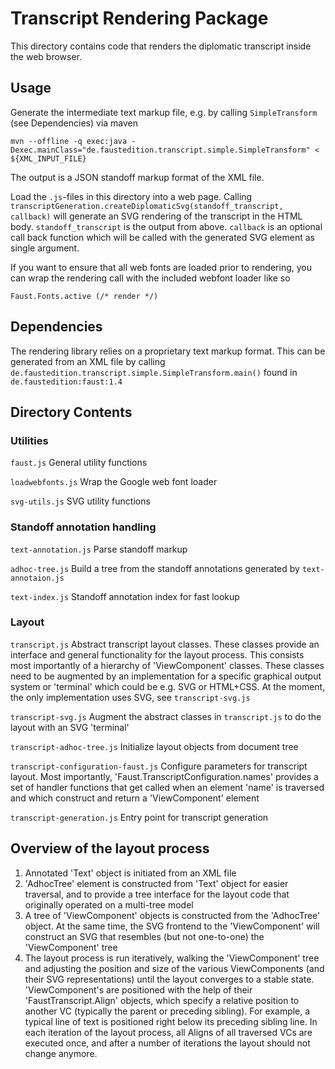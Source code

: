 # Transcript Rendering Package

This directory contains code that renders the diplomatic transcript inside the web browser. 

## Usage

Generate the intermediate text markup file, e.g. by calling `SimpleTransform` (see Dependencies) via maven

    mvn --offline -q exec:java -Dexec.mainClass="de.faustedition.transcript.simple.SimpleTransform" < ${XML_INPUT_FILE}
    
The output is a JSON standoff markup format of the XML file. 

Load the `.js`-files in this directory into a web page. Calling `transcriptGeneration.createDiplomaticSvg(standoff_transcript, callback)`
 will generate an SVG rendering of the transcript in the HTML body. `standoff_transcript` is the output from above. 
 `callback` is an optional call back function which will be called with the generated SVG element as single argument.  

If you want to ensure that all web fonts are loaded prior to rendering, you can wrap the rendering call with the included webfont
 loader like so
 
    Faust.Fonts.active (/* render */)

## Dependencies

The rendering library relies on a proprietary text markup format. This can be generated from an XML file by calling
 `de.faustedition.transcript.simple.SimpleTransform.main()` found in `de.faustedition:faust:1.4`

## Directory Contents

### Utilities

`faust.js` General utility functions

`loadwebfonts.js`  Wrap the Google web font loader

`svg-utils.js` SVG utility functions


### Standoff annotation handling 

`text-annotation.js` Parse standoff markup

`adhoc-tree.js` Build a tree from the standoff annotations generated by `text-annotaion.js`  

`text-index.js` Standoff annotation index for fast lookup

### Layout


`transcript.js` Abstract transcript layout classes. These classes provide an interface and general functionality for
the layout process. This consists most importantly of a hierarchy of 'ViewComponent' classes. These classes need to be 
augmented by an implementation for a specific graphical output system or 'terminal' which could be e.g. SVG or HTML+CSS.
At the moment, the only implementation uses SVG, see `transcript-svg.js`

`transcript-svg.js` Augment the abstract classes in `transcript.js` to do the layout with an SVG 'terminal' 

`transcript-adhoc-tree.js` Initialize layout objects from document tree

`transcript-configuration-faust.js` Configure parameters for transcript layout. Most importantly, 
'Faust.TranscriptConfiguration.names' provides a set of handler functions that get called when an element 'name' is 
traversed and which construct and return a 'ViewComponent' element

`transcript-generation.js` Entry point for transcript generation


## Overview of the layout process

1. Annotated 'Text' object is initiated from an XML file
2. 'AdhocTree' element is constructed from 'Text' object for easier traversal, and to provide a tree interface for the
   layout code that originally operated on a multi-tree model
3. A tree of 'ViewComponent' objects is constructed from the 'AdhocTree' object. At the same time, the SVG frontend to
   the 'ViewComponent' will construct an SVG that resembles (but not one-to-one) the 'ViewComponent' tree
4. The layout process is run iteratively, walking the 'ViewComponent' tree and adjusting the position and size of the 
   various ViewComponents (and their SVG representations) until the layout converges to a stable state. 'ViewComponent's
   are positioned with the help of their 'FaustTranscript.Align' objects, which specify a relative position to another
   VC (typically the parent or preceding sibling). For example, a typical line of text is positioned right below its 
   preceding sibling line. In each iteration of the layout process, all Aligns of all traversed VCs are executed once,
   and after a number of iterations the layout should not change anymore.